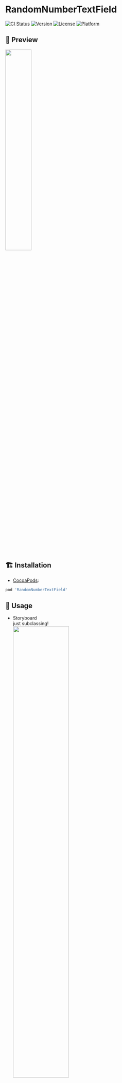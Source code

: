 # RandomNumberTextField

[![CI Status](https://img.shields.io/travis/beomsoo0/RandomNumberTextField.svg?style=flat)](https://travis-ci.org/beomsoo0/RandomNumberTextField)
[![Version](https://img.shields.io/cocoapods/v/RandomNumberTextField.svg?style=flat)](https://cocoapods.org/pods/RandomNumberTextField)
[![License](https://img.shields.io/cocoapods/l/RandomNumberTextField.svg?style=flat)](https://cocoapods.org/pods/RandomNumberTextField)
[![Platform](https://img.shields.io/cocoapods/p/RandomNumberTextField.svg?style=flat)](https://cocoapods.org/pods/RandomNumberTextField)


## 📸 Preview
<img src="https://user-images.githubusercontent.com/73675540/198973316-f814734d-235d-44a4-a8e4-bc2f994e5b94.gif" width="40%" height="40%/"><br>

## 🏗 Installation
* [CocoaPods](https://guides.cocoapods.org/using/using-cocoapods.html):
```ruby
pod 'RandomNumberTextField'
```

## 🐒 Usage
* Storyboard  
just subclassing!
<br><img src="https://user-images.githubusercontent.com/73675540/198974933-b1c849b3-d37f-4743-9693-c901ca32ff61.png" width="60%" height="60%/"><br>

* Code-Base  
just init!
``` swift
let randomKeyboard = RandomNumberTextField()
```

## 🎨 Custom
you can change keyboard color and font
``` swift
func setKeyboardBackgroundColor(_ color: UIColor?)
func setKeyboardFont(_ font: UIFont) 
func setKeyboardTitleColor(_ color: UIColor?, for state: UIControl.State) 
```

## Author

beomsoo0, 73675540+beomsoo0@users.noreply.github.com

## License

RandomNumberTextField is available under the MIT license. See the LICENSE file for more info.
